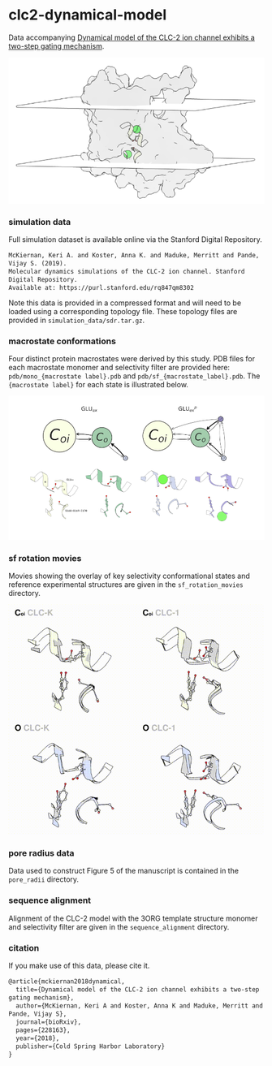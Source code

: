 # clc2-dynamical-model

Data accompanying [Dynamical model of the CLC-2 ion channel exhibits a two-step gating mechanism](https://www.biorxiv.org/content/early/2018/03/07/228163).

![simulated system](media/in_membrane.png)

### simulation data

Full simulation dataset is available online via the Stanford Digital Repository.
```
McKiernan, Keri A. and Koster, Anna K. and Maduke, Merritt and Pande, Vijay S. (2019). 
Molecular dynamics simulations of the CLC-2 ion channel. Stanford Digital Repository. 
Available at: https://purl.stanford.edu/rq847qm8302
```

Note this data is provided in a compressed format and will need to be loaded using a corresponding topology file. These topology files are provided in `simulation_data/sdr.tar.gz`.

### macrostate conformations

Four distinct protein macrostates were derived by this study. PDB files for each macrostate monomer and selectivity filter are provided here: `pdb/mono_{macrostate label}.pdb` and `pdb/sf_{macrostate_label}.pdb`. The `{macrostate label}` for each state is illustrated below.

![macrostate model](media/model.png)

### sf rotation movies

Movies showing the overlay of key selectivity conformational states and
reference experimental structures are given in the `sf_rotation_movies`
directory.

![macrostate model](media/rotations.gif)

### pore radius data

Data used to construct Figure 5 of the manuscript is contained in the
`pore_radii` directory.

### sequence alignment

Alignment of the CLC-2 model with the 3ORG template structure monomer and
selectivity filter are given in the `sequence_alignment` directory.

### citation

If you make use of this data, please cite it.
```
@article{mckiernan2018dynamical,
  title={Dynamical model of the CLC-2 ion channel exhibits a two-step gating mechanism},
  author={McKiernan, Keri A and Koster, Anna K and Maduke, Merritt and Pande, Vijay S},
  journal={bioRxiv},
  pages={228163},
  year={2018},
  publisher={Cold Spring Harbor Laboratory}
}
```
